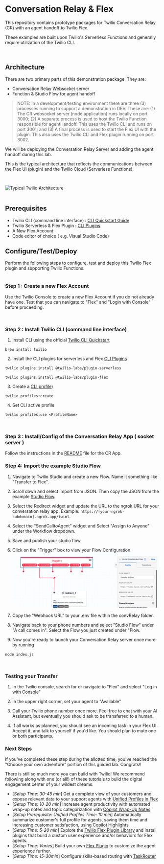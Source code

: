 # Conversation Relay & Flex

This repository contains prototype packages for Twilio Conversation Relay (CR) with an agent handoff to Twilio Flex.

These examples are built upon Twilio's Serverless Functions and generally require utilization of the Twilio CLI.

&nbsp;

## Architecture

There are two primary parts of this demonstration package.  They are:
- Conversation Relay Websocket server 
- Function & Studio Flow for agent handoff 

>NOTE: In a development/testing environment there are three (3) processes running to support a demonstration in DEV.  These are: (1) The CR websocket server (node application) runs locally on port 3000; (2) A separate process is used to host the Twilio Function responsible for agentHandoff.  This uses the Twilio CLI and runs on port 3001; and (3) A final process is used to start the Flex UI with the plugin.  This also uses the Twilio CLI and Flex plugin running on port 3002.

We will be deploying the Conversation Relay Server and adding the agent handoff during this lab. 

This is the typical architecture that reflects the communications between the Flex UI (plugin) and the Twilio Cloud (Serverless Functions).

&nbsp;

![Typical Twilio Architecture](/images/convRelayFlexArch.jpg)  
&nbsp;

## Prerequisites

- Twilio CLI (command line interface) : [CLI Quickstart Guide](https://www.twilio.com/docs/twilio-cli/quickstart)
- Twilio Serverless & Flex Plugin : [CLI Plugins](https://www.twilio.com/docs/twilio-cli/plugins)
- A New Flex Account
- Code editor of choice ( e.g. Visual Studio Code)


## Configure/Test/Deploy

Perform the following steps to configure, test and deploy this Twilio Flex plugin and supporting Twilio Functions.  
&nbsp;

### Step 1 : Create a new Flex Account

Use the Twilio Console to create a new Flex Account if you do not already have one. Test that you can navigate to "Flex" and "Login with Console" before proceeding. 

&nbsp;

### Step 2 : Install Twilio CLI (command line interface)


1. Install CLI using the official [Twilio CLI Quickstart](https://www.twilio.com/docs/twilio-cli/quickstart)
```
brew install twilio
```
2. Install the CLI plugins for serverless and Flex [CLI Plugins](https://www.twilio.com/docs/twilio-cli/plugins)
```
twilio plugins:install @twilio-labs/plugin-serverless
```
```
twilio plugins:install @twilio-labs/plugin-flex
```
3. Create a [CLI profile](https://www.twilio.com/docs/twilio-cli/general-usage))

```
twilio profiles:create
```

4. Set CLI active profile

```
twilio profiles:use <ProfileName>
```

&nbsp;

### Step 3 : Install/Config of the Conversation Relay App ( socket server )

Follow the instructions in the [README](/apps/convRelayApp/README.md) file for the CR App.
 
 ### Step 4: Import the example Studio Flow 

1. Navigate to Twilio Studio and create a new Flow. Name it something like "Transfer to Flex".

2. Scroll down and select import from JSON. Then copy the JSON from the example [Studio Flow](/docs/studio.json).

3. Select the Redirect widget and update the URL to the ngrok URL for your conversation relay app. Example: `https://[your-ngrok-subdomain].ngrok.app/twiml`.

4. Select the "SendCalltoAgent" widget and Select "Assign to Anyone" under the Workflow dropdown. 

5. Save and publish your studio flow. 

6. Click on the "Trigger" box to view your Flow Configuration. 
![FlowConfiguration](images/FlowConfiguration.png)

7. Copy the "Webhook URL" to your .env file within the convRelay folder. 

8. Navigate back to your phone numbers and select "Studio Flow" under "A call comes in". Select the Flow you just created under "Flow. 

9. Now you're ready to launch your Conversation Relay server once more by running 
```
node index.js
```

&nbsp;

### Testing your Transfer

1. In the Twilio console, search for or navigate to "Flex" and select "Log in with Console"

2. In the upper right corner, set your agent to "Available"

3. Call your Twilio phone number once more. Feel free to chat with your AI Assistant, but eventually you should ask to be transferred to a human. 

4. If all works as planned, you should see an incoming task in your Flex UI. Accept it, and talk to yourself if you'd like. You should plan to mute one or both participants. 


### Next Steps

If you've completed these step during the allotted time, you've reached the "Choose your own adventure" portion of this guided lab. Congrats!! 

There is still so much more you can build with Twilio! We recommend following along with one (or all!) of these tutorials to build the digital engagement center of your wildest dreams: 
* [*Setup Time: 30-45 min*] Get a complete view of your customers and expose relevant data to your support agents with [Unified Profiles in Flex](https://www.twilio.com/docs/flex/admin-guide/setup/unified-profiles/setup#set-up-unified-profiles-in-flex)
* [*Setup Time: 10-20 min*] Increase agent productivity with automated wrap-up notes and topic categorization with [Copilot Wrap-Up Notes](https://www.twilio.com/docs/flex/admin-guide/setup/copilot/setup)
* [*Setup Prerequisite: Unified Profiles Time: 10 min*] Automatically summarize customer's full profile for agents, saving them time and increasing customer satisfaction, using [Copilot Highlights](https://www.twilio.com/docs/flex/admin-guide/setup/copilot/highlights)
* [*Setup Time: 5-20 min*] Explore the [Twilio Flex Plugin Library](https://flex.twilio.com/admin/plugins/library/) and install plugins that build a custom user experience and/or behaviors for Flex agents. 
* [*Setup Time: Varies*] Build your own [Flex Plugin](https://www.twilio.com/docs/flex/quickstart/getting-started-plugin) to customize the agent experience further. 
* [*Setup Time: 15-30min*] Configure skills-based routing with [TaskRouter](https://www.twilio.com/docs/flex/onboarding-guide/configure-skill-based-routing)
